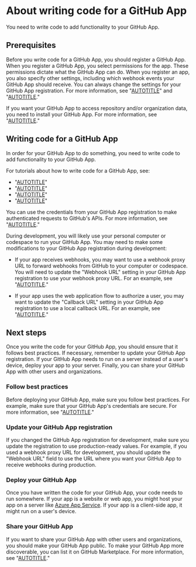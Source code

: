 # About writing code for a GitHub App

You need to write code to add functionality to your GitHub App.

## Prerequisites

Before you write code for a GitHub App, you should register a GitHub App. When you register a GitHub App, you select permissions for the app. These permissions dictate what the GitHub App can do. When you register an app, you also specify other settings, including which webhook events your GitHub App should receive. You can always change the settings for your GitHub App registration. For more information, see "[AUTOTITLE](/apps/creating-github-apps/registering-a-github-app/registering-a-github-app)" and "[AUTOTITLE](/apps/maintaining-github-apps/modifying-a-github-app)."

If you want your GitHub App to access repository and/or organization data, you need to install your GitHub App. For more information, see "[AUTOTITLE](/apps/using-github-apps/installing-your-own-github-app)."

## Writing code for a GitHub App

In order for your GitHub App to do something, you need to write code to add functionality to your GitHub App.

For tutorials about how to write code for a GitHub App, see:

- "[AUTOTITLE](/apps/creating-github-apps/writing-code-for-a-github-app/quickstart)"
- "[AUTOTITLE](/apps/creating-github-apps/guides/building-a-github-app-that-responds-to-webhook-events)"
- "[AUTOTITLE](/apps/creating-github-apps/guides/building-a-login-with-github-button-with-a-github-app)"
- "[AUTOTITLE](/apps/creating-github-apps/guides/building-a-cli-with-a-github-app)"

You can use the credentials from your GitHub App registration to make authenticated requests to GitHub's APIs. For more information, see "[AUTOTITLE](/apps/creating-github-apps/authenticating-with-a-github-app/about-authentication-with-a-github-app)."

During development, you will likely use your personal computer or codespace to run your GitHub App. You may need to make some modifications to your GitHub App registration during development:

- If your app receives webhooks, you may want to use a webhook proxy URL to forward webhooks from GitHub to your computer or codespace. You will need to update the "Webhook URL" setting in your GitHub App registration to use your webhook proxy URL. For an example, see "[AUTOTITLE](/apps/creating-github-apps/guides/building-a-github-app-that-responds-to-webhook-events)."

- If your app uses the web application flow to authorize a user, you may want to update the "Callback URL" setting in your GitHub App registration to use a local callback URL. For an example, see "[AUTOTITLE](/apps/creating-github-apps/guides/building-a-login-with-github-button-with-a-github-app)."

## Next steps

Once you write the code for your GitHub App, you should ensure that it follows best practices. If necessary, remember to update your GitHub App registration. If your GitHub App needs to run on a server instead of a user's device, deploy your app to your server. Finally, you can share your GitHub App with other users and organizations.

### Follow best practices

Before deploying your GitHub App, make sure you follow best practices. For example, make sure that your GitHub App's credentials are secure. For more information, see "[AUTOTITLE](/apps/creating-github-apps/about-creating-github-apps/best-practices-for-creating-a-github-app)."

### Update your GitHub App registration

If you changed the GitHub App registration for development, make sure you update the registration to use production-ready values. For example, if you used a webhook proxy URL for development, you should update the "Webhook URL" field to use the URL where you want your GitHub App to receive webhooks during production.

### Deploy your GitHub App

Once you have written the code for your GitHub App, your code needs to run somewhere. If your app is a website or web app, you might host your app on a server like [Azure App Service](https://azure.microsoft.com/products/app-service/). If your app is a client-side app, it might run on a user's device.

### Share your GitHub App

If you want to share your GitHub App with other users and organizations, you should make your GitHub App public. To make your GitHub App more discoverable, you can list it on GitHub Marketplace. For more information, see "[AUTOTITLE](/apps/sharing-github-apps/sharing-your-github-app)."
